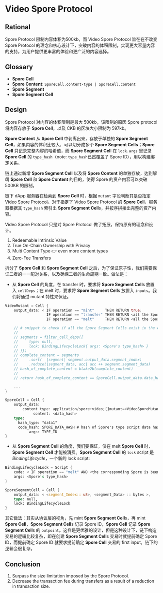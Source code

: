 # Video Spore Protocol

## Rational

Spore Protocol 限制内容体积为500kb，而 Video Spore Protocol 旨在在不改变 Spore Protocol 的理念和核心设计下，突破内容的体积限制，实现更大容量内容的支持，为用户提供更丰富的体验和更广泛的内容选择。

## Glossary

- **Spore Cell**
- **Spore Content**: `SporeCell.content-type | SporeCell.content`
- **Spore Segment**
- **Spore Segment Cell**

## Design

Spore Protocol 对内容的体积限制是最大 500kb，该限制的原因 Spore protocol 将内容存放于 **Spore Cell**，以及 CKB 的区块大小限制为 597kb。

**Spore Content** 从 **Spore Cell** 中剥离出来，存放于单独的 **Spore Segment Cell**，如果内容的体积比较大，可以切分成多个 **Spore Segment Cells**；**Spore Cell** 只记录完整内容的哈希值，而 **Spore Segment Cell** 在 `lock.args` 里记录 **Spore Cell** 的 `type_hash`（note: `type_hash`已然覆盖了 Spore ID），用以构建绑定关系。

链上通过新增 **Spore Segment Cell** 以及将 **Spore Content** 的单独存放，达到解耦 **Spore Cell** 和 **Spore Content** 的目的，使得 Spore 的资产内容可以突破 500KB 的限制。

链下 dApp 服务器在检索到 **Spore Cell** 时，根据 `mutant` 字段判断其是否指定 Video Spore Protocol。对于指定了 Video Spore Protocol 的 **Spore Cell**，服务器根据其 `type_hash` 索引出 **Spore Segment Cell**s，并按序拼接出完整的资产内容。

Video Spore Protocol 只是对 Spore Protocol 做了拓展，保持原有的理念和设计。
1. Redeemable Intrinsic Value
2. True On-Chain Ownership with Privacy
3. Multi Content Type 👉 even more content types
4. Zero-Fee Transfers

拆分了 **Spore Cell** 和 **Spore Segment Cell** 之后，为了保证原子性，我们需要保证二者的一一配对关系，以及确保二者的生命周期一致。做法是：

- 从 **Spore Cell** 的角度，在 transfer 时，要求将 **Spore Segment Cell**s 放置入 `cellDeps`；在 melt 时，要求将 **Spore Segment Cell**s 放置入 `inputs`。我们将通过 mutant 特性来保证。

```rust
VideoMutant = Cell {
    output_data: < IF operation == "mint"     THEN RETURN true;
                   IF operation == "transfer" THEN RETURN <all the Spore Segment Cells exist in the cell_deps>;
                   IF operation == "melt"     THEN RETURN <all the Spore Segment Cells exist in the inputs> >

    // # snippet to check if all the Spore Segment Cells exist in the cell_deps:
    //
    // segments = filter_cell_deps({
    //     type: null,
    //     lock: BindingLifecycleLock{ args: <Spore's type_hash> }
    // )})
    // complete_content = segments
    //     .sort(  |segment| segment.output_data.segment_index)
    //     .reduce(|segment_data, acc| acc ++ segment.segment_data)
    // hash_of_complete_content = blake2b(complete_content)
    //
    // return hash_of_complete_content == SporeCell.output_data.data_hash

    ...
}

SporeCell = Cell {
    output_data:
        content_type: application/spore+video;[]mutant=<VideoSporeMutant>
             content: <data_hash>
    type:
      hash_type: "data1"
      code_hash: SPORE_DATA_HASH # hash of Spore's type script data hash
           args: TYPE_ID
}
```

- 从 **Spore Segment Cell** 的角度，我们要保证，仅在 melt **Spore Cell** 时，**Spore Segment Cell** 才能被消费。**Spore Segment Cell** 的 `lock` script 是 _BindingLifecycle_，一个新的 lock script:

```rust
BindingLifecycleLock = Script {
    code: < IF operation == "melt" AND <the corresponding Spore is beening melt THEN RETURN true> >,
    args: <Spore's type_hash>
}

SporeSegmentCell = Cell {
    output_data: < <segment_Index:: u8>, <segment_Data> :: bytes >,
    type: null,
    lock: BindingLifecycleLock
}
```

其它做法：其实从协议层的视角，先 mint **Spore Segment Cell**s，再 mint **Spore Cell**，**Spore Segment Cell**s 记录 Spore ID，**Spore Cell** 记录 **Spore Segment Cell**s 的 `outpoint`。这样是更优雅的设计，但是这种设计下，链下构造交易的逻辑比较复杂，即在创建 **Spore Segment Cell**s 交易时就提前确定 Spore ID，而提前确定 Spore ID 就要求提前确定 **Spore Cell** 交易的 first input，链下的逻辑会很复杂。

## Conclusion

1. Surpass the size limitation imposed by the Spore Protocol.
2. Decrease the transaction fee during transfers as a result of a reduction in transaction size.
